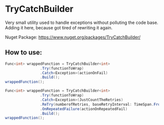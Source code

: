 # TryCatchBuilder
Very small utility used to handle exceptions without polluting the code base. Adding it here, because got tired of rewriting it again.

Nuget Package: https://www.nuget.org/packages/TryCatchBuilder/

## How to use:

```C#
Func<int> wrappedFunction = TryCatchBuilder<int>
				.Try(functionToWrap)
				.Catch<Exception>(actionOnFail)
				.Build();
wrappedFunction();
```

```C#
Func<int> wrappedFunction = TryCatchBuilder<int>
				.Try(functionToWrap)
				.Catch<Exception>(JustCountTheRetries)
				.ReTry(numberofRetries, baseRetryInterval: TimeSpan.FromMilliseconds(50), retryIncrement: TimeSpan.FromMilliseconds(1))
				.OnRepeatedFailure(actionOnRepeatedFail)
				.Build();
wrappedFunction();
```
